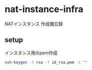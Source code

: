 # nat-instance-infra
NATインスタンス 作成備忘録

## setup
インスタンス用のpem作成

```bash
ssh-keygen -t rsa -f id_rsa.pem -C ""
```

